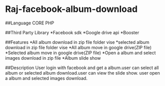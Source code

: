 # Raj-facebook-album-download
##Language
CORE PHP

##Third Party Library
*Facebook sdk
*Google drive api
*Booster

##Features 
*All album download in zip file folder vise
*selected album download in zip file folder vise
*All album move in google drive(ZIP file)
*Selected album move in google drive(ZIP file)
*Open a album and select images download in zip file
*Album slide show

##Description
User login with facebook and get a album.user can select all album or selected album download.user can view the slide show.
user open a album and selected images download.



